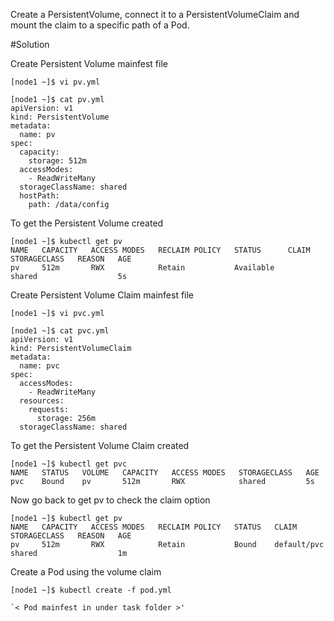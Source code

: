 Create a PersistentVolume, connect it to a PersistentVolumeClaim and mount the claim to a specific path of a Pod.


#Solution

Create Persistent Volume mainfest file

```
[node1 ~]$ vi pv.yml

[node1 ~]$ cat pv.yml
apiVersion: v1
kind: PersistentVolume
metadata:
  name: pv
spec:
  capacity:
    storage: 512m
  accessModes:
    - ReadWriteMany
  storageClassName: shared
  hostPath:
    path: /data/config
```

To get the Persistent Volume created

```shell
[node1 ~]$ kubectl get pv
NAME   CAPACITY   ACCESS MODES   RECLAIM POLICY   STATUS      CLAIM   STORAGECLASS   REASON   AGE
pv     512m       RWX            Retain           Available           shared                  5s
```

Create Persistent Volume Claim mainfest file

```
[node1 ~]$ vi pvc.yml

[node1 ~]$ cat pvc.yml
apiVersion: v1
kind: PersistentVolumeClaim
metadata:
  name: pvc
spec:
  accessModes:
    - ReadWriteMany
  resources:
    requests:
      storage: 256m
  storageClassName: shared
```

To get the Persistent Volume Claim created

```
[node1 ~]$ kubectl get pvc
NAME   STATUS   VOLUME   CAPACITY   ACCESS MODES   STORAGECLASS   AGE
pvc    Bound    pv       512m       RWX            shared         5s
```

Now go back to get pv to check the claim option

```
[node1 ~]$ kubectl get pv
NAME   CAPACITY   ACCESS MODES   RECLAIM POLICY   STATUS   CLAIM         STORAGECLASS   REASON   AGE
pv     512m       RWX            Retain           Bound    default/pvc   shared                  1m
```

Create a Pod using the volume claim

```
[node1 ~]$ kubectl create -f pod.yml

`< Pod mainfest in under task folder >' 
